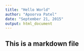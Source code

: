 ```yaml
---
title: "Hello World"
author: "Apoorva Patel"
date: "September 21, 2015"
output: html_document
---
```


## This is a markdown file
